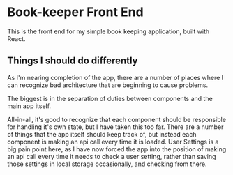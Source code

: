 # Book-keeper Front End

This is the front end for my simple book keeping application, built with React.

## Things I should do differently

As I'm nearing completion of the app, there are a number of places where I can recognize bad architecture that are beginning to cause problems.

The biggest is in the separation of duties between components and the main app itself.

All-in-all, it's good to recognize that each component should be responsible for handling it's own state, but I have taken this too far. There are a number of things that the app itself should keep track of, but instead each component is making an api call every time it is loaded. User Settings is a big pain point here, as I have now forced the app into the position of making an api call every time it needs to check a user setting, rather than saving those settings in local storage occasionally, and checking from there.